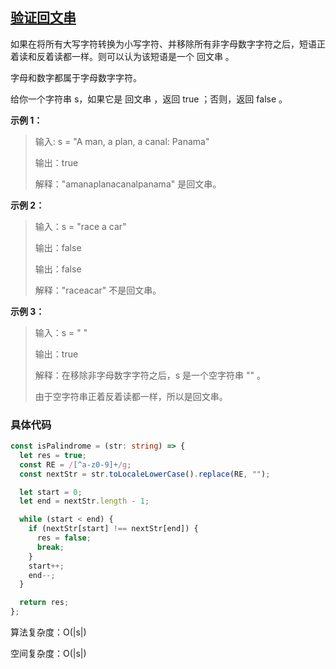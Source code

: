 ## [验证回文串](https://leetcode.cn/problems/valid-palindrome/description/?envType=study-plan-v2&envId=top-interview-150)

如果在将所有大写字符转换为小写字符、并移除所有非字母数字字符之后，短语正着读和反着读都一样。则可以认为该短语是一个 回文串 。

字母和数字都属于字母数字字符。

给你一个字符串 s，如果它是 回文串 ，返回 true ；否则，返回 false 。

**示例 1：**

> 输入: s = "A man, a plan, a canal: Panama"
>
> 输出：true
>
> 解释："amanaplanacanalpanama" 是回文串。

**示例 2：**

> 输入：s = "race a car"
>
> 输出：false
>
> 输出：false
>
> 解释："raceacar" 不是回文串。

**示例 3：**

> 输入：s = " "
>
> 输出：true
>
> 解释：在移除非字母数字字符之后，s 是一个空字符串 "" 。
>
> 由于空字符串正着反着读都一样，所以是回文串。

### 具体代码

```typescript
const isPalindrome = (str: string) => {
  let res = true;
  const RE = /[^a-z0-9]+/g;
  const nextStr = str.toLocaleLowerCase().replace(RE, "");

  let start = 0;
  let end = nextStr.length - 1;

  while (start < end) {
    if (nextStr[start] !== nextStr[end]) {
      res = false;
      break;
    }
    start++;
    end--;
  }

  return res;
};
```

算法复杂度：O(|s|)

空间复杂度：O(|s|)
